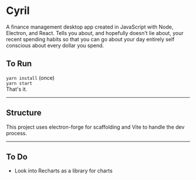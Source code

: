 # Cyril
A finance management desktop app created in JavaScript with Node, Electron, and React.
Tells you about, and hopefully doesn't lie about, your recent spending habits so that you can go about your day entirely self conscious about every dollar you spend.

## To Run
`yarn install` (once)  
`yarn start`  
That's it.

---

## Structure
This project uses electron-forge for scaffolding and Vite to handle the dev process.

---

## To Do
* Look into Recharts as a library for charts
